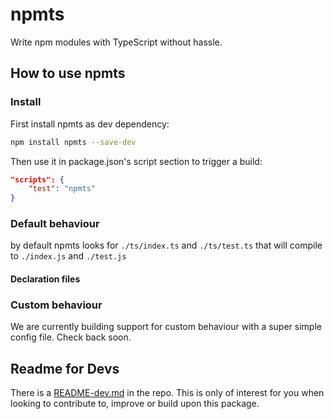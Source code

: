 # npmts
Write npm modules with TypeScript without hassle.

## How to use npmts

### Install
First install npmts as dev dependency:

```sh
npm install npmts --save-dev
```

Then use it in package.json's script section to trigger a build:

```json
"scripts": {
    "test": "npmts"
}
```

### Default behaviour
by default npmts looks for `./ts/index.ts` and `./ts/test.ts` that will compile to
`./index.js` and `./test.js`

#### Declaration files

### Custom behaviour
We are currently building support for custom behaviour with a super simple config file.
Check back soon.

## Readme for Devs
There is a [README-dev.md](README-dev.md) in the repo.
This is only of interest for you when looking to contribute to, improve or build upon this package.